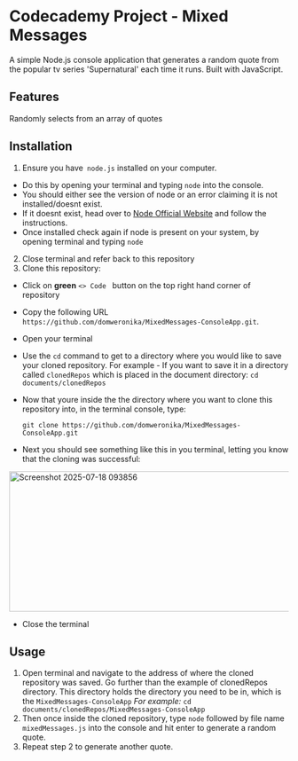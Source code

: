 # Codecademy Project - Mixed Messages

A simple Node.js console application that generates a random quote from the popular tv series 'Supernatural' each time it runs. Built with JavaScript.

## Features
Randomly selects from an array of quotes
  
## Installation

1. Ensure you have``` node.js``` installed on your computer.
  - Do this by opening your terminal and typing ```node``` into the console.
  - You should either see the version of node or an error claiming it is not installed/doesnt exist.
  - If it doesnt exist, head over to [Node Official Website](www.nodejs.org/download) and follow the instructions.
  - Once installed check again if node is present on your system, by opening terminal and typing ```node```
2. Close terminal and refer back to this repository   
3. Clone this repository:   
  - Click on **green** ```<> Code ``` button on the top right hand corner of repository
  - Copy the following URL ```https://github.com/domweronika/MixedMessages-ConsoleApp.git```.
  - Open your terminal
  -  Use the ```cd``` command to get to a directory where you would like to save your cloned repository.
       For example - If you want to save it in a directory called ```clonedRepos``` which is placed in the document directory:
       ```cd documents/clonedRepos```
  -  Now that youre inside the the directory where you want to clone this repository into, in the terminal console, type:

       ```git clone https://github.com/domweronika/MixedMessages-ConsoleApp.git```

  - Next you should see something like this in you terminal, letting you know that the cloning was successful:
<img width="1403" height="253" alt="Screenshot 2025-07-18 093856" src="https://github.com/user-attachments/assets/fbe22a77-919b-492f-b163-753218a92e8c" />

    
 - Close the terminal


## Usage
1. Open terminal and navigate to the address of where the cloned repository was saved. Go further than the example of clonedRepos directory. This directory holds the directory you need to be in, which is the ```MixedMessages-ConsoleApp```
    *For example:* ```cd documents/clonedRepos/MixedMessages-ConsoleApp```
2. Then once inside the cloned repository, type ```node``` followed by file name ```mixedMessages.js``` into the console and hit enter to generate a random quote.
3. Repeat step 2 to generate another quote.
